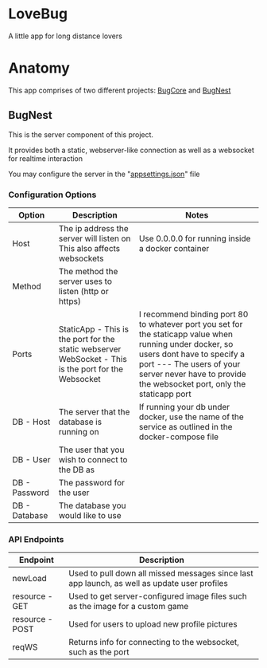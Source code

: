# LoveBug
A little app for long distance lovers

# Anatomy
This app comprises of two different projects: [BugCore](#bugcore) and [BugNest](#bugnest)

## BugNest
This is the server component of this project. 

It provides both a static, webserver-like connection as well as a websocket for realtime interaction

You may configure the server in the "[appsettings.json](/BugNest/appsettings.json)" file 

### Configuration Options
| Option        | Description                                                                                           | Notes                                                                                                                                                                                                                                    |
|---------------|-------------------------------------------------------------------------------------------------------|------------------------------------------------------------------------------------------------------------------------------------------------------------------------------------------------------------------------------------------|
| Host          | The ip address the server will listen on  This also affects websockets                                | Use 0.0.0.0 for running inside a docker container                                                                                                                                                                                        |
| Method        | The method the server uses to listen (http or https)                                                  |                                                                                                                                                                                                                                          |
| Ports         | StaticApp - This is the port for the static webserver  WebSocket - This is the port for the Websocket | I recommend binding port 80 to whatever port you set for the staticapp value when running under docker, so users dont have to specify a port --- The users of your server never have to provide the websocket port, only the staticapp port |
| DB - Host     | The server that the database is running on                                                            | If running your db under docker, use the name of the service as outlined in the docker-compose file                                                                                                                                      |
| DB - User     | The user that you wish to connect to the DB as                                                        |                                                                                                                                                                                                                                          |
| DB - Password | The password for the user                                                                             |                                                                                                                                                                                                                                          |
| DB - Database | The database you would like to use                                                                    |                                                                                                                                                                                                                                          |
### API Endpoints
| Endpoint        | Description                                                                                  |
|-----------------|----------------------------------------------------------------------------------------------|
| newLoad         | Used to pull down all missed messages since last app launch, as well as update user profiles |
| resource - GET  | Used to get server-configured image files such as the image for a custom game                |
| resource - POST | Used for users to upload new profile pictures                                                |
| reqWS           | Returns info for connecting to the websocket, such as the port                               |
